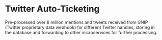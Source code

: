 # Twitter Auto-Ticketing

Pre-processed over 8 million mentions and tweets received from GNIP (Twitter proprietary data webhook) for different Twitter handles, storing in the database and forwarding to other microservices for further processing.


